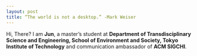 ```yaml
---
layout: post
title: “The world is not a desktop.” -Mark Weiser
---
```


Hi, There? I am **Jun**, a master’s student at **Department of Transdisciplinary Science and Engineering, School of Environment and Society, Tokyo Institute of Technology** and communication ambassador of **ACM SIGCHI**.

<!-- 
Next you can update your site name, avatar and other options using the _config.yml file in the root of your repository (shown below).

![_config.yml]({{ site.baseurl }}/images/config.png)

The easiest way to make your first post is to edit this one. Go into /_posts/ and update the Hello World markdown file. For more instructions head over to the [Jekyll Now repository](https://github.com/barryclark/jekyll-now) on GitHub. 
-->